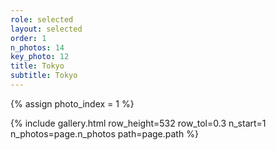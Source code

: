 ```yaml
---
role: selected
layout: selected
order: 1
n_photos: 14
key_photo: 12
title: Tokyo
subtitle: Tokyo
---
```


{% assign photo_index = 1 %}

{% include gallery.html row_height=532 row_tol=0.3 n_start=1 n_photos=page.n_photos path=page.path %}